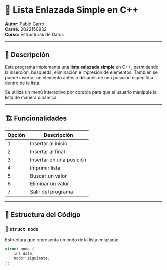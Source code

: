# 🧪 Lista Enlazada Simple en C++

**Autor:** Pablo Garro  
**Carné:** 2022150932  
**Curso:** Estructuras de Datos  

---

## 📄 Descripción

Este programa implementa una **lista enlazada simple** en C++, permitiendo la inserción, búsqueda, eliminación e impresión de elementos. También se puede insertar un elemento antes o después de una posición específica dentro de la lista.

Se utiliza un menú interactivo por consola para que el usuario manipule la lista de manera dinámica.

---

## 🏗️ Funcionalidades

| Opción | Descripción                          |
|--------|--------------------------------------|
| 1      | Insertar al inicio                   |
| 2      | Insertar al final                    |
| 3      | Insertar en una posición             |
| 4      | Imprimir lista                       |
| 5      | Buscar un valor                      |
| 6      | Eliminar un valor                    |
| 7      | Salir del programa                   |

---

## 🧱 Estructura del Código

### 🔹 `struct nodo`

Estructura que representa un nodo de la lista enlazada:

```cpp
struct nodo {
    int dato;
    nodo* siguiente;
};
